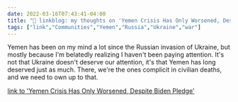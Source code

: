 ```yaml
---
date: 2022-03-16T07:43:41-04:00
title: "🔗 linkblog: my thoughts on 'Yemen Crisis Has Only Worsened, Despite Biden Pledge'"
tags: ["link","Communities","Yemen","Russia","Ukraine","war"]
---
```

Yemen has been on my mind a lot since the Russian invasion of Ukraine, but mostly because I'm belatedly realizing I haven't been paying attention. It's not that Ukraine doesn't deserve our attention, it's that Yemen has long deserved just as much. There, we're the ones complicit in civilian deaths, and we need to own up to that.
 
[link to 'Yemen Crisis Has Only Worsened, Despite Biden Pledge'](https://theintercept.com/2022/03/16/yemen-war-biden-us-support-saudi-arabia/)
